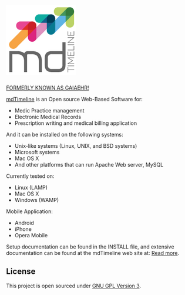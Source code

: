 ![Alt text](https://github.com/mdtimeline/mdtimeline/raw/master/resources/images/logo_190_190.jpg)
=====================

<u>FORMERLY KNOWN AS GAIAEHR!</u>

[mdTimeline](http://www.mdtimeline.com/) is an Open source Web-Based Software for:
* Medic Practice management
* Electronic Medical Records
* Prescription writing and medical billing application

And it can be installed on the following systems:
* Unix-like systems (Linux, UNIX, and BSD systems)
* Microsoft systems
* Mac OS X
* And other platforms that can run Apache Web server, MySQL
 
Currently tested on:
* Linux (LAMP)
* Mac OS X
* Windows (WAMP)

Mobile Application:
* Android 
* iPhone
* Opera Mobile

Setup documentation can be found in the INSTALL file,
and extensive documentation can be found at the mdTimeline web site at:
[Read more](http://www.mdtimeline.com/).

License
-------
This project is open sourced under [GNU GPL Version 3](https://github.com/mdtimeline/mdtimeline/blob/master/LICENSE).
